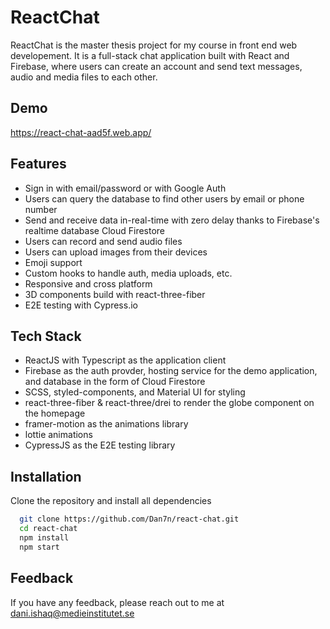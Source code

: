 
# ReactChat


ReactChat is the master thesis project for my course in front end web developement.
It is a full-stack chat application built with React and Firebase, where users can create an account and send text messages, audio and media files to each other.


## Demo

https://react-chat-aad5f.web.app/

## Features

- Sign in with email/password or with Google Auth
- Users can query the database to find other users by email or phone number
- Send and receive data in-real-time with zero delay thanks to Firebase's realtime database Cloud Firestore
- Users can record and send audio files 
- Users can upload images from their devices
- Emoji support
- Custom hooks to handle auth, media uploads, etc. 
- Responsive and cross platform
- 3D components build with react-three-fiber
- E2E testing with Cypress.io


## Tech Stack

- ReactJS with Typescript as the application client
- Firebase as the auth provder, hosting service for the demo application, and database in the form of Cloud Firestore
- SCSS, styled-components, and Material UI for styling
- react-three-fiber & react-three/drei to render the globe component on the homepage
- framer-motion as the animations library 
- lottie animations 
- CypressJS as the E2E testing library

## Installation

Clone the repository and install all dependencies 

```bash
  git clone https://github.com/Dan7n/react-chat.git
  cd react-chat
  npm install 
  npm start
```
    
## Feedback

If you have any feedback, please reach out to me at dani.ishaq@medieinstitutet.se

